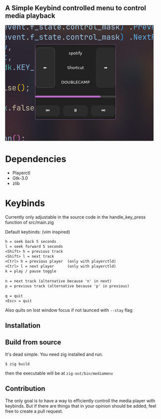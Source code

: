 ## A Simple Keybind controlled menu to control media playback

![](assets/screenshot.png)

# Dependencies
- Playerctl
- Gtk-3.0
- zlib

# Keybinds
Currently only adjustable in the source code in the
handle_key_press function of src/main.zig

Default keybinds: (vim inspired)
```
h = seek back 5 seconds
l = seek forward 5 seconds
<Shift> h = previous track
<Shift> l = next track
<Ctrl> h = previous player  (only with playerctld)
<Ctrl> l = next player      (only with playerctld)
k = play / pause toggle

n = next track (alternative because 'n' in next)
p = previous track (alternative because 'p' in previous)

q = quit
<Esc> = quit
```
Also quits on lost window focus if not launced with `--stay` flag

## Installation
## Build from source
It's dead simple. You need zig installed and run.
```
$ zig build
```
then the executable will be at `zig-out/bin/mediamenu`

## Contribution
The only goal is to have a way to efficiently controll the media player with keybinds. But if there are things that in your opinion should be added, feel free to create a pull request.
